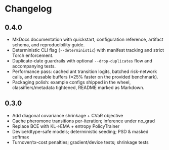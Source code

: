 # Changelog

## 0.4.0
- MkDocs documentation with quickstart, configuration reference, artifact schema, and reproducibility guide.
- Deterministic CLI flag (`--deterministic`) with manifest tracking and strict Torch enforcement.
- Duplicate-date guardrails with optional `--drop-duplicates` flow and accompanying tests.
- Performance pass: cached ant transition logits, batched risk-network calls, and reusable buffers (≈25% faster on the provided benchmark).
- Packaging polish: example configs shipped in the wheel, classifiers/metadata tightened, README marked as Markdown.

## 0.3.0
- Add diagonal covariance shrinkage + CVaR objective
- Cache pheromone transitions per-iteration; inference under no_grad
- Replace BCE with KL→EMA + entropy PolicyTrainer
- Device/dtype-safe models; deterministic seeding; PSD & masked softmax
- Turnover/tx-cost penalties; gradient/device tests; shrinkage tests
